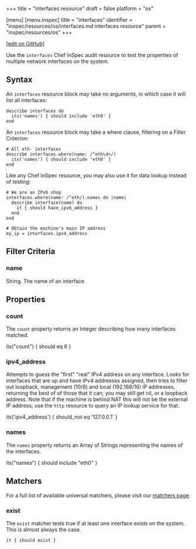 +++
title = "interfaces resource"
draft = false
platform = "os"

[menu]
  [menu.inspec]
    title = "interfaces"
    identifier = "inspec/resources/os/interfaces.md interfaces resource"
    parent = "inspec/resources/os"
+++

[\[edit on GitHub\]](https://github.com/inspec/inspec/blob/master/www/content/inspec/resources/interfaces.md)

Use the `interfaces` Chef InSpec audit resource to test the properties of multiple network interfaces on the system.

## Syntax

An `interfaces` resource block may take no arguments, in which case it will list all interfaces:

    describe interfaces do
      its('names') { should include 'eth0' }
    end

An `interfaces` resource block may take a where clause, filtering on a Filter Criterion:

    # All eth- interfaces
    describe interfaces.where(name: /^eth\d+/)
      its('names') { should include 'eth0' }
    end

Like any Chef InSpec resource, you may also use it for data lookup instead of testing:

    # We are an IPv6 shop
    interfaces.where(name: /^eth/).names do |name|
      describe interface(name) do
        it { should have_ipv6_address }
      end
    end

    # Obtain the machine's main IP address
    my_ip = interfaces.ipv4_address

## Filter Criteria

### name

String. The name of an interface.

## Properties

### count

The `count` property returns an Integer describing how many interfaces matched.

  its("count") { should eq 6 }

### ipv4_address

Attempts to guess the "first" "real" IPv4 address on any interface. Looks for interfaces that are up and have IPv4 addresses assigned, then tries to filter out loopback, management (10/8) and local (192.168/16) IP addresses, returning the best of of those that it can; you may still get nil, or a loopback address.  Note that if the machine is behind NAT this will not be the external IP address; use the `http` resource to query an IP lookup service for that.

  its('ipv4_address') { should_not eq '127.0.0.1' }

### names

The `names` property returns an Array of Strings representing the names of the interfaces.

  its("names") { should include "eth0" }

## Matchers

For a full list of available universal matchers, please visit our [matchers page](https://www.inspec.io/docs/reference/matchers/).

### exist

The `exist` matcher tests true if at least one interface exists on the system. This is almost always the case.

    it { should exist }
